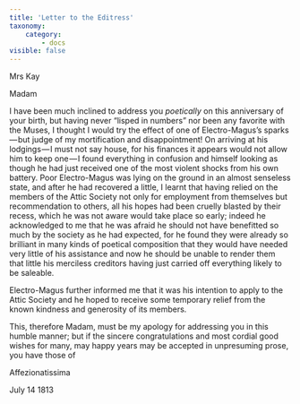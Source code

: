 ```yaml
---
title: 'Letter to the Editress'
taxonomy:
    category:
        - docs
visible: false
---
```


<div class="author">Mrs Kay</div>  

Madam  

I have been much inclined to address you *poetically* on this anniversary of your birth, but having never “lisped in numbers” nor been any favorite with the Muses, I thought I would try the effect of one of Electro-Magus’s sparks — but judge of my mortification and disappointment! On arriving at his lodgings — I must not say house, for his finances it appears would not allow him to keep one — I found everything in confusion and himself looking as though he had just received one of the most violent shocks from his own battery. Poor Electro-Magus was lying on the ground in an almost senseless state, and after he had recovered a little, I learnt that having relied on the members of the Attic Society not only for employment from themselves but recommendation to others, all his hopes had been cruelly blasted by their recess, which he was not aware would take place so early; indeed he acknowledged to me that he was afraid he should not have benefitted so much by the society as he had expected, for he found they were already so brilliant in many kinds of poetical composition that they would have needed very little of his assistance and now he should be unable to render them that little his merciless creditors having just carried off everything likely to be saleable.  

Electro-Magus further informed me that it was his intention to apply to the Attic Society and he hoped to receive some temporary relief from the known kindness and generosity of its members.

This, therefore Madam, must be my apology for addressing you in this humble manner; but if the sincere congratulations and most cordial good wishes for many, may happy years may be accepted in unpresuming prose, you have those of  
 
 
Affezionatissima
 
July 14 1813
